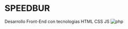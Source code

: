 # SPEEDBUR
Desarrollo Front-End con tecnologias HTML CSS JS
![php](https://github.com/DannyCrisostomo/SPEEDBUR/blob/master/SPEEDBUR.png)
